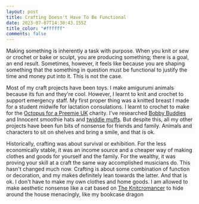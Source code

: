 ```yaml
---
layout: post
title: Crafting Doesn't Have To Be Functional
date: 2023-07-07T14:30:43.155Z
title_color: "#ffffff"
comments: false
---
```

M﻿aking something is inherently a task with purpose. When you knit or sew or crochet or bake or sculpt, you are producing something; there is a goal, an end result. Sometimes, however, it feels like because you are shaping something that the something in question must be functional to justify the time and money put into it. This is not the case.

M﻿ost of my craft projects have been toys. I make amigurumi animals because its fun and they're cool. However, I learnt to knit and crochet to support emergency staff. My first proper thing was a knitted breast I made for a student midwife for lactation consulations. I learnt to crochet to make for the [Octopus for a Preemie UK](https://octopusforapreemie.co.uk/) charity. I've researched [Bobby Buddies](https://www.hampshire.police.uk/news/hampshire/news/news/2019/september/bobby-buddies-officers-give-teddy-bears-to-children-living-with-domestic-abuse/#:~:text=...%20Knitted%20police%20officer%20teddy%20bears%20are%20being,exist%20when%20police%20attend%20after%20a%20domestic%20incident.) and Innocent smoothie hats and [twiddle muffs](https://www.ouh.nhs.uk/patient-guide/documents/twiddle-muffs.pdf). But despite this, all my other projects have been fun bits of nonsense for friends and family. Animals and characters to sit on shelves and bring a smile, and that is ok.

H﻿istorically, crafting was about survival or exhibition. For the less economically stable, it was an income source and a cheaper way of making clothes and goods for yourself and the family. For the wealthy, it was proving your skill at a craft the same way accomplished musicians do. This hasn't changed much now. Crafting is about some combination of function or decoration, and my makes definitely lean towards the latter. And that is ok. I don't have to make my own clothes and home goods. I am allowed to make aesthetic nonsense like a cat based on [The Knitcromancer](https://www.youtube.com/watch?v=WtfGTsSnMNg&cbrd=1) to hide around the house menacingly, like my bookcase dragon